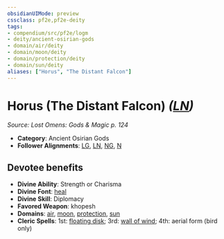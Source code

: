 ```yaml
---
obsidianUIMode: preview
cssclass: pf2e,pf2e-deity
tags:
- compendium/src/pf2e/logm
- deity/ancient-osirian-gods
- domain/air/deity
- domain/moon/deity
- domain/protection/deity
- domain/sun/deity
aliases: ["Horus", "The Distant Falcon"]
---
```

# Horus (The Distant Falcon) *([LN](rules/traits/ln-b1.md "Lawful Neutral Alignment Trait"))*  
*Source: Lost Omens: Gods & Magic p. 124*  

- **Category**: Ancient Osirian Gods
- **Follower Alignments**: [LG](rules/traits/lg-b1.md "Lawful Good Alignment Trait"), [LN](rules/traits/ln-b1.md "Lawful Neutral Alignment Trait"), [NG](rules/traits/ng-b1.md "Neutral Good Alignment Trait"), [N](rules/traits/n-b1.md "Neutral Alignment Trait")

## Devotee benefits

- **Divine Ability**: Strength or Charisma
- **Divine Font**: [heal](heal.md)
- **Divine Skill**: Diplomacy
- **Favored Weapon**: khopesh
- **Domains**: [air](Reference/Compendium/Setting/domains.md#Air), [moon](Reference/Compendium/Setting/domains.md#Moon), [protection](Reference/Compendium/Setting/domains.md#Protection), [sun](Reference/Compendium/Setting/domains.md#Sun)
- **Cleric Spells**: 1st: [floating disk](floating-disk.md); 3rd: [wall of wind](wall-of-wind.md); 4th: aerial form (bird only)